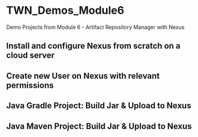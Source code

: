 # TWN_Demos_Module6
Demo Projects from Module 6 - Artifact Repository Manager with Nexus

## Install and configure Nexus from scratch on a cloud server

## Create new User on Nexus with relevant permissions

## Java Gradle Project: Build Jar & Upload to Nexus

## Java Maven Project: Build Jar & Upload to Nexus
